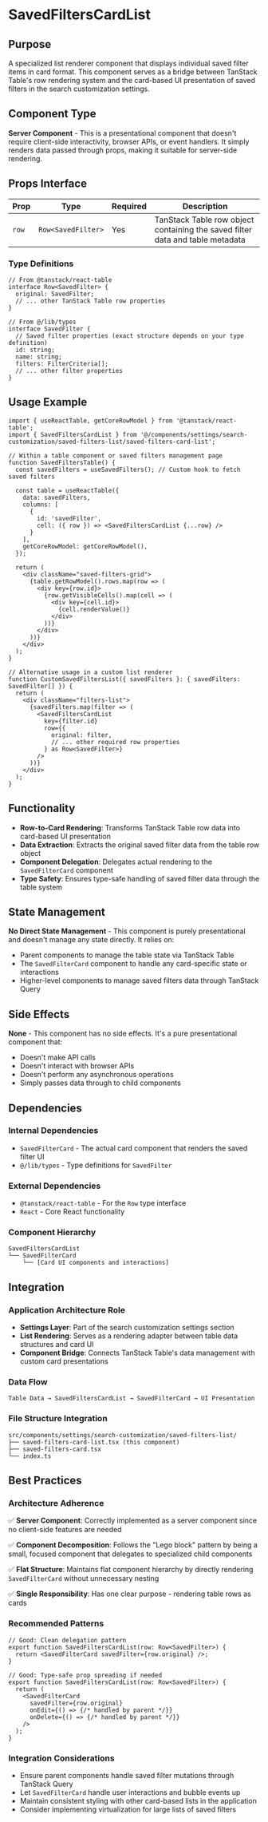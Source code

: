 # SavedFiltersCardList

## Purpose

A specialized list renderer component that displays individual saved filter items in card format. This component serves as a bridge between TanStack Table's row rendering system and the card-based UI presentation of saved filters in the search customization settings.

## Component Type

**Server Component** - This is a presentational component that doesn't require client-side interactivity, browser APIs, or event handlers. It simply renders data passed through props, making it suitable for server-side rendering.

## Props Interface

| Prop | Type | Required | Description |
|------|------|----------|-------------|
| `row` | `Row<SavedFilter>` | Yes | TanStack Table row object containing the saved filter data and table metadata |

### Type Definitions

```tsx
// From @tanstack/react-table
interface Row<SavedFilter> {
  original: SavedFilter;
  // ... other TanStack Table row properties
}

// From @/lib/types
interface SavedFilter {
  // Saved filter properties (exact structure depends on your type definition)
  id: string;
  name: string;
  filters: FilterCriteria[];
  // ... other filter properties
}
```

## Usage Example

```tsx
import { useReactTable, getCoreRowModel } from '@tanstack/react-table';
import { SavedFiltersCardList } from '@/components/settings/search-customization/saved-filters-list/saved-filters-card-list';

// Within a table component or saved filters management page
function SavedFiltersTable() {
  const savedFilters = useSavedFilters(); // Custom hook to fetch saved filters
  
  const table = useReactTable({
    data: savedFilters,
    columns: [
      {
        id: 'savedFilter',
        cell: ({ row }) => <SavedFiltersCardList {...row} />
      }
    ],
    getCoreRowModel: getCoreRowModel(),
  });

  return (
    <div className="saved-filters-grid">
      {table.getRowModel().rows.map(row => (
        <div key={row.id}>
          {row.getVisibleCells().map(cell => (
            <div key={cell.id}>
              {cell.renderValue()}
            </div>
          ))}
        </div>
      ))}
    </div>
  );
}

// Alternative usage in a custom list renderer
function CustomSavedFiltersList({ savedFilters }: { savedFilters: SavedFilter[] }) {
  return (
    <div className="filters-list">
      {savedFilters.map(filter => (
        <SavedFiltersCardList 
          key={filter.id}
          row={{
            original: filter,
            // ... other required row properties
          } as Row<SavedFilter>}
        />
      ))}
    </div>
  );
}
```

## Functionality

- **Row-to-Card Rendering**: Transforms TanStack Table row data into card-based UI presentation
- **Data Extraction**: Extracts the original saved filter data from the table row object
- **Component Delegation**: Delegates actual rendering to the `SavedFilterCard` component
- **Type Safety**: Ensures type-safe handling of saved filter data through the table system

## State Management

**No Direct State Management** - This component is purely presentational and doesn't manage any state directly. It relies on:
- Parent components to manage the table state via TanStack Table
- The `SavedFilterCard` component to handle any card-specific state or interactions
- Higher-level components to manage saved filters data through TanStack Query

## Side Effects

**None** - This component has no side effects. It's a pure presentational component that:
- Doesn't make API calls
- Doesn't interact with browser APIs
- Doesn't perform any asynchronous operations
- Simply passes data through to child components

## Dependencies

### Internal Dependencies
- `SavedFilterCard` - The actual card component that renders the saved filter UI
- `@/lib/types` - Type definitions for `SavedFilter`

### External Dependencies
- `@tanstack/react-table` - For the `Row` type interface
- `React` - Core React functionality

### Component Hierarchy
```
SavedFiltersCardList
└── SavedFilterCard
    └── [Card UI components and interactions]
```

## Integration

### Application Architecture Role
- **Settings Layer**: Part of the search customization settings section
- **List Rendering**: Serves as a rendering adapter between table data structures and card UI
- **Component Bridge**: Connects TanStack Table's data management with custom card presentations

### Data Flow
```
Table Data → SavedFiltersCardList → SavedFilterCard → UI Presentation
```

### File Structure Integration
```
src/components/settings/search-customization/saved-filters-list/
├── saved-filters-card-list.tsx (this component)
├── saved-filters-card.tsx
└── index.ts
```

## Best Practices

### Architecture Adherence
✅ **Server Component**: Correctly implemented as a server component since no client-side features are needed

✅ **Component Decomposition**: Follows the "Lego block" pattern by being a small, focused component that delegates to specialized child components

✅ **Flat Structure**: Maintains flat component hierarchy by directly rendering `SavedFilterCard` without unnecessary nesting

✅ **Single Responsibility**: Has one clear purpose - rendering table rows as cards

### Recommended Patterns

```tsx
// Good: Clean delegation pattern
export function SavedFiltersCardList(row: Row<SavedFilter>) {
  return <SavedFilterCard savedFilter={row.original} />;
}

// Good: Type-safe prop spreading if needed
export function SavedFiltersCardList(row: Row<SavedFilter>) {
  return (
    <SavedFilterCard 
      savedFilter={row.original}
      onEdit={() => {/* handled by parent */}}
      onDelete={() => {/* handled by parent */}}
    />
  );
}
```

### Integration Considerations
- Ensure parent components handle saved filter mutations through TanStack Query
- Let `SavedFilterCard` handle user interactions and bubble events up
- Maintain consistent styling with other card-based lists in the application
- Consider implementing virtualization for large lists of saved filters